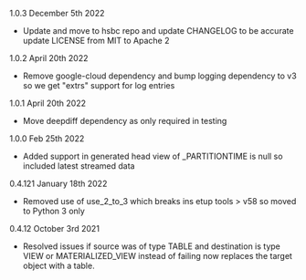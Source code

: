 1.0.3 December 5th 2022
- Update and move to hsbc repo and update CHANGELOG to be accurate update LICENSE from MIT to Apache 2

1.0.2 April 20th 2022
- Remove google-cloud dependency and bump logging dependency to v3 so we get "extrs" support for log entries

1.0.1 April 20th 2022
- Move deepdiff dependency as only required in testing 

1.0.0 Feb 25th 2022
- Added support in generated head view of _PARTITIONTIME is null so included latest streamed data

0.4.121 January 18th 2022
- Removed use of use_2_to_3 which breaks ins etup tools > v58 so moved to Python 3 only

0.4.12 October 3rd 2021

- Resolved issues if source was of type TABLE and destination is type VIEW or MATERIALIZED_VIEW instead of failing now replaces the target object with a table.